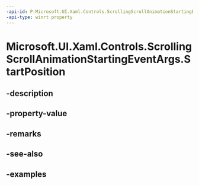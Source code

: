 ```yaml
---
-api-id: P:Microsoft.UI.Xaml.Controls.ScrollingScrollAnimationStartingEventArgs.StartPosition
-api-type: winrt property
---
```


# Microsoft.UI.Xaml.Controls.ScrollingScrollAnimationStartingEventArgs.StartPosition

<!--
public System.Numerics.Vector2 StartPosition { get; }
-->


## -description

## -property-value

## -remarks

## -see-also

## -examples


